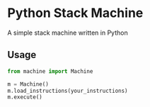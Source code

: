 # Python Stack Machine

A simple stack machine written in Python

## Usage
```python
from machine import Machine

m = Machine()
m.load_instructions(your_instructions)
m.execute()
```
